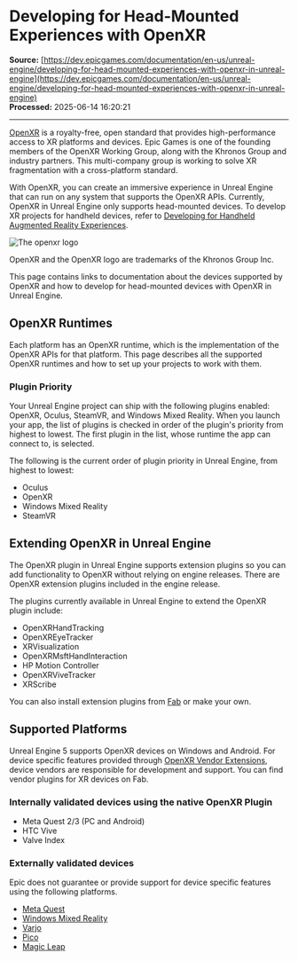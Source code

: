 # Developing for Head-Mounted Experiences with OpenXR

**Source:** [https://dev.epicgames.com/documentation/en-us/unreal-engine/developing-for-head-mounted-experiences-with-openxr-in-unreal-engine](https://dev.epicgames.com/documentation/en-us/unreal-engine/developing-for-head-mounted-experiences-with-openxr-in-unreal-engine)  
**Processed:** 2025-06-14 16:20:21

---

[OpenXR](https://www.khronos.org/openxr) is a royalty-free, open standard that provides high-performance access to XR platforms and devices. Epic Games is one of the founding members of the OpenXR Working Group, along with the Khronos Group and industry partners. This multi-company group is working to solve XR fragmentation with a cross-platform standard.

With OpenXR, you can create an immersive experience in Unreal Engine that can run on any system that supports the OpenXR APIs. Currently, OpenXR in Unreal Engine only supports head-mounted devices. To develop XR projects for handheld devices, refer to [Developing for Handheld Augmented Reality Experiences](/documentation/en-us/unreal-engine/developing-for-handheld-augmented-reality-experiences-in-unreal-engine).

![The openxr logo](https://d1iv7db44yhgxn.cloudfront.net/documentation/images/536d9929-ac6b-4327-8804-e781fe655722/openxr_logo.png)

OpenXR and the OpenXR logo are trademarks of the Khronos Group Inc.

This page contains links to documentation about the devices supported by OpenXR and how to develop for head-mounted devices with OpenXR in Unreal Engine.

## OpenXR Runtimes

Each platform has an OpenXR runtime, which is the implementation of the OpenXR APIs for that platform. This page describes all the supported OpenXR runtimes and how to set up your projects to work with them.

### Plugin Priority

Your Unreal Engine project can ship with the following plugins enabled: OpenXR, Oculus, SteamVR, and Windows Mixed Reality. When you launch your app, the list of plugins is checked in order of the plugin's priority from highest to lowest. The first plugin in the list, whose runtime the app can connect to, is selected.

The following is the current order of plugin priority in Unreal Engine, from highest to lowest:

-   Oculus
-   OpenXR
-   Windows Mixed Reality
-   SteamVR

## Extending OpenXR in Unreal Engine

The OpenXR plugin in Unreal Engine supports extension plugins so you can add functionality to OpenXR without relying on engine releases. There are OpenXR extension plugins included in the engine release.

The plugins currently available in Unreal Engine to extend the OpenXR plugin include:

-   OpenXRHandTracking
-   OpenXREyeTracker
-   XRVisualization
-   OpenXRMsftHandInteraction
-   HP Motion Controller
-   OpenXRViveTracker
-   XRScribe

You can also install extension plugins from [Fab](https://www.fab.com/) or make your own.

## Supported Platforms

Unreal Engine 5 supports OpenXR devices on Windows and Android. For device specific features provided through [OpenXR Vendor Extensions](https://registry.khronos.org/OpenXR/specs/1.0/extprocess.html), device vendors are responsible for development and support. You can find vendor plugins for XR devices on Fab.

### Internally validated devices using the native OpenXR Plugin

-   Meta Quest 2/3 (PC and Android)
-   HTC Vive
-   Valve Index

### Externally validated devices

Epic does not guarantee or provide support for device specific features using the following platforms.

-   [Meta Quest](https://developers.meta.com/horizon/downloads/package/unreal-engine-5-integration/)
-   [Windows Mixed Reality](https://www.fab.com/listings/8c00dec5-60fa-4b23-b861-98ee885419ce)
-   [Varjo](https://www.fab.com/listings/aac38f51-491b-4b92-95bf-8ce04311a2ff)
-   [Pico](https://www.fab.com/listings/a7eb0f28-d7f1-4b30-8d2d-49d12eeb1d62)
-   [Magic Leap](https://developer-docs.magicleap.cloud/docs/guides/unreal/unreal-overview/)